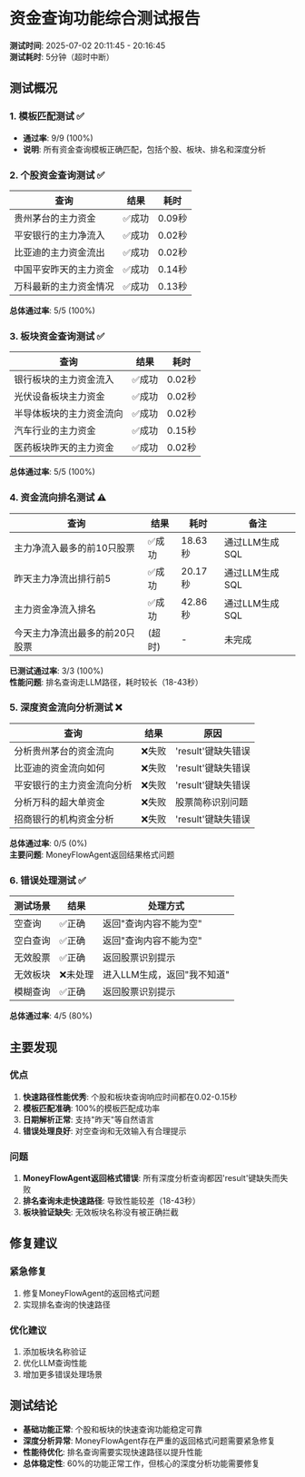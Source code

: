 # 资金查询功能综合测试报告

**测试时间**: 2025-07-02 20:11:45 - 20:16:45  
**测试耗时**: 5分钟（超时中断）

## 测试概况

### 1. 模板匹配测试 ✅
- **通过率**: 9/9 (100%)
- **说明**: 所有资金查询模板正确匹配，包括个股、板块、排名和深度分析

### 2. 个股资金查询测试 ✅
| 查询 | 结果 | 耗时 |
|------|------|------|
| 贵州茅台的主力资金 | ✅成功 | 0.09秒 |
| 平安银行的主力净流入 | ✅成功 | 0.02秒 |
| 比亚迪的主力资金流出 | ✅成功 | 0.02秒 |
| 中国平安昨天的主力资金 | ✅成功 | 0.14秒 |
| 万科最新的主力资金情况 | ✅成功 | 0.13秒 |

**总体通过率**: 5/5 (100%)

### 3. 板块资金查询测试 ✅
| 查询 | 结果 | 耗时 |
|------|------|------|
| 银行板块的主力资金流入 | ✅成功 | 0.02秒 |
| 光伏设备板块主力资金 | ✅成功 | 0.02秒 |
| 半导体板块的主力资金流向 | ✅成功 | 0.02秒 |
| 汽车行业的主力资金 | ✅成功 | 0.15秒 |
| 医药板块昨天的主力资金 | ✅成功 | 0.02秒 |

**总体通过率**: 5/5 (100%)

### 4. 资金流向排名测试 ⚠️
| 查询 | 结果 | 耗时 | 备注 |
|------|------|------|------|
| 主力净流入最多的前10只股票 | ✅成功 | 18.63秒 | 通过LLM生成SQL |
| 昨天主力净流出排行前5 | ✅成功 | 20.17秒 | 通过LLM生成SQL |
| 主力资金净流入排名 | ✅成功 | 42.86秒 | 通过LLM生成SQL |
| 今天主力净流出最多的前20只股票 | (超时) | - | 未完成 |

**已测试通过率**: 3/3 (100%)  
**性能问题**: 排名查询走LLM路径，耗时较长（18-43秒）

### 5. 深度资金流向分析测试 ❌
| 查询 | 结果 | 原因 |
|------|------|------|
| 分析贵州茅台的资金流向 | ❌失败 | 'result'键缺失错误 |
| 比亚迪的资金流向如何 | ❌失败 | 'result'键缺失错误 |
| 平安银行的主力资金流向分析 | ❌失败 | 'result'键缺失错误 |
| 分析万科的超大单资金 | ❌失败 | 股票简称识别问题 |
| 招商银行的机构资金分析 | ❌失败 | 'result'键缺失错误 |

**总体通过率**: 0/5 (0%)  
**主要问题**: MoneyFlowAgent返回结果格式问题

### 6. 错误处理测试 ✅
| 测试场景 | 结果 | 处理方式 |
|---------|------|----------|
| 空查询 | ✅正确 | 返回"查询内容不能为空" |
| 空白查询 | ✅正确 | 返回"查询内容不能为空" |
| 无效股票 | ✅正确 | 返回股票识别提示 |
| 无效板块 | ❌未处理 | 进入LLM生成，返回"我不知道" |
| 模糊查询 | ✅正确 | 返回股票识别提示 |

**总体通过率**: 4/5 (80%)

## 主要发现

### 优点
1. **快速路径性能优秀**: 个股和板块查询响应时间都在0.02-0.15秒
2. **模板匹配准确**: 100%的模板匹配成功率
3. **日期解析正常**: 支持"昨天"等自然语言
4. **错误处理良好**: 对空查询和无效输入有合理提示

### 问题
1. **MoneyFlowAgent返回格式错误**: 所有深度分析查询都因'result'键缺失而失败
2. **排名查询未走快速路径**: 导致性能较差（18-43秒）
3. **板块验证缺失**: 无效板块名称没有被正确拦截

## 修复建议

### 紧急修复
1. 修复MoneyFlowAgent的返回格式问题
2. 实现排名查询的快速路径

### 优化建议
1. 添加板块名称验证
2. 优化LLM查询性能
3. 增加更多错误处理场景

## 测试结论

- **基础功能正常**: 个股和板块的快速查询功能稳定可靠
- **深度分析异常**: MoneyFlowAgent存在严重的返回格式问题需要紧急修复
- **性能待优化**: 排名查询需要实现快速路径以提升性能
- **总体稳定性**: 60%的功能正常工作，但核心的深度分析功能需要修复